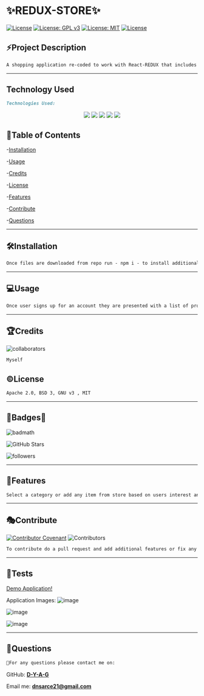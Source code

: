 # **✨REDUX-STORE**✨</br>

[![License](https://img.shields.io/badge/License-Apache%202.0-yellowgreen.svg)](https://opensource.org/licenses/Apache-2.0)
[![License: GPL v3](https://img.shields.io/badge/License-GPLv3-blue.svg)](https://www.gnu.org/licenses/gpl-3.0)
[![License: MIT](https://img.shields.io/badge/License-MIT-yellow.svg)](https://opensource.org/licenses/MIT)
[![License](https://img.shields.io/badge/License-BSD%203--Clause-blue.svg)](https://opensource.org/licenses/BSD-3-Clause)

## **⚡Project Description**

```md
A shopping application re-coded to work with React-REDUX that includes the use of STRIPE and other technologies.
```

---

## Technology Used

```md
Technologies Used:
```

<p align="center">
    <img src="https://img.shields.io/badge/MongoDB-ogreen" />
    <img src="https://img.shields.io/badge/Express.js-orange" />
    <img src="https://img.shields.io/badge/React.js-blue"  />
    <img src="https://img.shields.io/badge/Node.js-lightgreen" />
    <img src="https://img.shields.io/badge/Heroku-purple" />
   
</p>

## **🔎Table of Contents**

-[Installation](#installation)

-[Usage](#usage)

-[Credits](#credits)

-[License](#license)

-[Features](#features)

-[Contribute](#contribute)

-[Questions](#questions)

---

## **🛠️Installation**

```md
Once files are downloaded from repo run - npm i - to install additional files - npm run develop - to view app in browser.
```

---

## **💻Usage**

```md
Once user signs up for an account they are presented with a list of products that user can add to the cart and purchase.
```

---

## **🏆Credits**

![collaborators](https://img.shields.io/npm/collaborators/inquirer)

```md
Myself
```

## **©️License**

```md
Apache 2.0, BSD 3, GNU v3 , MIT
```

---

## **🌟Badges🌟**

![badmath](https://img.shields.io/github/languages/top/nielsenjared/badmath)

![GitHub Stars](https://img.shields.io/github/stars/dnsarce21/Pro-Readme-Gen-DA?style=social)

![followers](https://img.shields.io/github/followers/dnsarce21?style=social)

---

## **📑Features**

```md
Select a category or add any item from store based on users interest and provides a easy way to click and purchase through stripe.
```

---

## **🎭Contribute**

[![Contributor Covenant](https://img.shields.io/badge/Contributor%20Covenant-2.1-4baaaa.svg)](code_of_conduct.md)
![Contributors](https://img.shields.io/github/contributors/dnsarce21/Pro-Readme-Gen-DA)

```md
To contribute do a pull request and add additional features or fix any bug with app.
```

---

## **🚧Tests**

[Demo Application!](https://redux-store-da.herokuapp.com/)

Application Images: 
![image](https://user-images.githubusercontent.com/84104912/148828044-92c26bcf-d160-4722-bba7-f0d8d8813fba.png)

![image](https://user-images.githubusercontent.com/84104912/148828279-151bdaed-c883-48ee-863a-ba3d7fe66cec.png)

![image](https://user-images.githubusercontent.com/84104912/148828434-83bace20-b0bf-4cf7-a48e-69204fc9748b.png)

---

## **💬Questions**

```md
🥇For any questions please contact me on:
```

GitHub: **[D-Y-A-G](https://github.com/D-Y-A-G)**

Email me: **dnsarce21@gmail.com**
